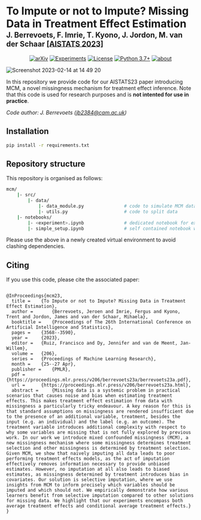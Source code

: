 # To Impute or not to Impute? Missing Data in Treatment Effect Estimation </br><sub><sub>J. Berrevoets, F. Imrie, T. Kyono, J. Jordon, M. van der Schaar [[AISTATS 2023]](https://arxiv.org/abs/2202.02096)</sub></sub>

<div align="center">

[![arXiv](https://img.shields.io/badge/paper-AISTATS2023-orange)](https://arxiv.org/abs/2202.02096)
[![Experiments](https://github.com/vanderschaarlab/mcm/actions/workflows/test_experiments.yml/badge.svg)](https://github.com/vanderschaarlab/mcm/actions/workflows/test_experiments.yml)
[![License](https://img.shields.io/badge/License-MIT-blue.svg)](https://github.com/vanderschaarlab/mcm/blob/main/LICENSE)
[![Python 3.7+](https://img.shields.io/badge/python-3.7+-blue.svg)](https://www.python.org/downloads/release/python-370/)
[![about](https://img.shields.io/badge/about-The%20van%20der%20Schaar%20Lab-blue)](https://www.vanderschaar-lab.com/)

</div>


![Screenshot 2023-02-14 at 14 49 20](https://user-images.githubusercontent.com/6019254/218757241-8058b6b7-9263-407a-83fc-9b6d8f60923b.png)

In this repository we provide code for our AISTATS23 paper introducing MCM, a novel missingness mechanism for treatment effect inference. Note that this code is used for research purposes and is __not intented for use in practice__.

_Code author: J. Berrevoets ([jb2384@cam.ac.uk](mailto:jb2384@cam.ac.uk))_

## Installation

```bash
pip install -r requirements.txt
```

## Repository structure
This repository is organised as follows:
```bash
mcm/
    |- src/
        |- data/
            |- data_module.py               # code to simulate MCM data
            |- utils.py                     # code to split data
    |- notebooks/
        |- <experiment>.ipynb               # dedicated notebook for experiment
        |- simple_setup.ipynb               # self contained notebook with basic experiment
```


Please use the above in a newly created virtual environment to avoid clashing dependencies.

## Citing
If you use this code, please cite the associated paper:

```

@InProceedings{mcm23,
  title = 	 {To Impute or not to Impute? Missing Data in Treatment Effect Estimation},
  author =       {Berrevoets, Jeroen and Imrie, Fergus and Kyono, Trent and Jordon, James and van der Schaar, Mihaela},
  booktitle = 	 {Proceedings of The 26th International Conference on Artificial Intelligence and Statistics},
  pages = 	 {3568--3590},
  year = 	 {2023},
  editor = 	 {Ruiz, Francisco and Dy, Jennifer and van de Meent, Jan-Willem},
  volume = 	 {206},
  series = 	 {Proceedings of Machine Learning Research},
  month = 	 {25--27 Apr},
  publisher =    {PMLR},
  pdf = 	 {https://proceedings.mlr.press/v206/berrevoets23a/berrevoets23a.pdf},
  url = 	 {https://proceedings.mlr.press/v206/berrevoets23a.html},
  abstract = 	 {Missing data is a systemic problem in practical scenarios that causes noise and bias when estimating treatment effects. This makes treatment effect estimation from data with missingness a particularly tricky endeavour. A key reason for this is that standard assumptions on missingness are rendered insufficient due to the presence of an additional variable, treatment, besides the input (e.g. an individual) and the label (e.g. an outcome). The treatment variable introduces additional complexity with respect to why some variables are missing that is not fully explored by previous work. In our work we introduce mixed confounded missingness (MCM), a new missingness mechanism where some missingness determines treatment selection and other missingness is determined by treatment selection. Given MCM, we show that naively imputing all data leads to poor performing treatment effects models, as the act of imputation effectively removes information necessary to provide unbiased estimates. However, no imputation at all also leads to biased estimates, as missingness determined by treatment introduces bias in covariates. Our solution is selective imputation, where we use insights from MCM to inform precisely which variables should be imputed and which should not. We empirically demonstrate how various learners benefit from selective imputation compared to other solutions for missing data. We highlight that our experiments encompass both average treatment effects and conditional average treatment effects.}
}

```

